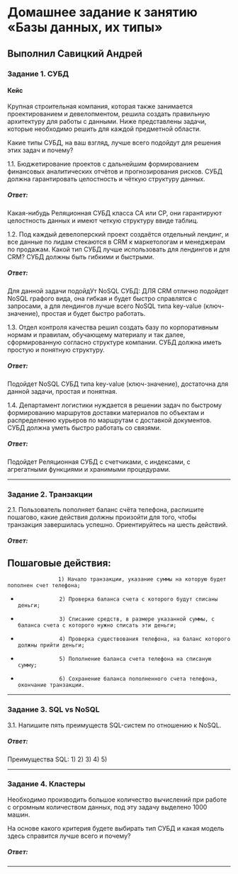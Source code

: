# Домашнее задание к занятию «Базы данных, их типы»

## Выполнил Савицкий Андрей

### Задание 1. СУБД

#### Кейс
Крупная строительная компания, которая также занимается проектированием и девелопментом, решила создать 
правильную архитектуру для работы с данными. Ниже представлены задачи, которые необходимо решить для
каждой предметной области. 

Какие типы СУБД, на ваш взгляд, лучше всего подойдут для решения этих задач и почему? 
 
1.1. Бюджетирование проектов с дальнейшим формированием финансовых аналитических отчётов и прогнозирования рисков.
СУБД должна гарантировать целостность и чёткую структуру данных.
##### Ответ: 
Какая-нибудь Реляционная СУБД класса CA или CP, они гарантируют целостность данных и имеют четкую структуру ввиде таблиц.
 
1.2. Под каждый девелоперский проект создаётся отдельный лендинг, и все данные по лидам стекаются в CRM к 
маркетологам и менеджерам по продажам. Какой тип СУБД лучше использовать для лендингов и для CRM? 
СУБД должны быть гибкими и быстрыми.
##### Ответ:
Для данной задачи подойдУт NoSQL СУБД: ДЛЯ CRM отлично подойдет NoSQL графого вида, она гибкая и будет быстро справлятся с запросами, а для лендингов лучше всего NoSQL типа key-value (ключ-значение), простая и будет быстро работать.

1.3. Отдел контроля качества решил создать базу по корпоративным нормам и правилам, обучающему материалу 
и так далее, сформированную согласно структуре компании. СУБД должна иметь простую и понятную структуру.
##### Ответ:
Подойдет NoSQL СУБД типа key-value (ключ-значение), достаточна для данной задачи, простая и понятная.

1.4. Департамент логистики нуждается в решении задач по быстрому формированию маршрутов доставки материалов 
по объектам и распределению курьеров по маршрутам с доставкой документов. СУБД должна уметь быстро работать
со связями.
##### Ответ:
Подойдет Реляционная СУБД с счетчиками, с индексами, с агрегатными функциями и хранимыми процедурами.

---

### Задание 2. Транзакции

2.1. Пользователь пополняет баланс счёта телефона, распишите пошагово, какие действия должны произойти для того, чтобы 
транзакция завершилась успешно. Ориентируйтесь на шесть действий.
##### Ответ: 
Пошаговые действия: 
-
                    1) Начало транзакции, указание суммы на которую будет пополнен счет телефона; 
 -                  
                    2) Проверка баланса счета с которого будут списаны деньги;
 -                   
                    3) Списание средств, в размере указанной суммы, с баланса счета с которого нужно списать эти деньги;
 -                  
                    4) Проверка существования телефона, на баланс которого должны прийти деньги;
 -                  
                    5) Пополнение баланса счета телефона на списаную сумму;
 -                  
                    6) Сохранение баланса пополненного счета телефона, окончание транзакции.

---

### Задание 3. SQL vs NoSQL

3.1. Напишите пять преимуществ SQL-систем по отношению к NoSQL. 
##### Ответ:
Преимущества SQL: 1)
                  2)
                  3)
                  4)
                  5) 

---

### Задание 4. Кластеры

Необходимо производить большое количество вычислений при работе с огромным количеством данных, под эту задачу 
выделено 1000 машин. 

На основе какого критерия будете выбирать тип СУБД и какая модель здесь справится лучше всего и почему?
##### Ответ:

---
